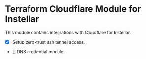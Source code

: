 # Terraform Cloudflare Module for Instellar

This module contains integrations with Cloudflare for Instellar.

- [x] Setup zero-trust ssh tunnel access.
- [] DNS credential module.
